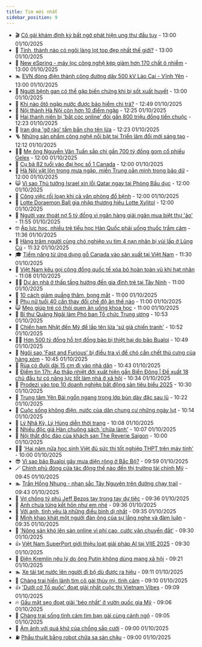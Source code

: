```yaml
---
title: Tim mới nhất
sidebar_position: 9
---
```


<!-- vnexpress-tin-moi-nhat:START -->
- 🎬 [Cô gái khám định kỳ bất ngờ phát hiện ung thư đầu tụy](https://vnexpress.net/co-gai-kham-dinh-ky-bat-ngo-phat-hien-ung-thu-dau-tuy-4945969.html) - 13:00 01/10/2025
- 🐎 [Tỉnh, thành nào có ngôi làng lọt top đẹp nhất thế giới?](https://vnexpress.net/tinh-thanh-nao-co-ngoi-lang-lot-top-dep-nhat-the-gioi-4945076.html) - 13:00 01/10/2025
- 🦍 [New eSpring - máy lọc công nghệ kép giảm hơn 170 chất ô nhiễm](https://vnexpress.net/new-espring-may-loc-cong-nghe-kep-giam-hon-170-chat-o-nhiem-4946116.html) - 13:00 01/10/2025
- 🏊 [EVN đóng điện thành công đường dây 500 kV Lào Cai - Vĩnh Yên](https://vnexpress.net/evn-dong-dien-thanh-cong-duong-day-500-kv-lao-cai-vinh-yen-4946048.html) - 13:00 01/10/2025
- 🎊 [Người bệnh gan có thể gặp biến chứng khi bị sốt xuất huyết](https://vnexpress.net/nguoi-benh-gan-co-the-gap-bien-chung-khi-bi-sot-xuat-huyet-4946046.html) - 13:00 01/10/2025
- 🎃 [Khi nào ôtô ngập nước được bảo hiểm chi trả?](https://vnexpress.net/khi-nao-oto-ngap-nuoc-duoc-bao-hiem-chi-tra-4945804.html) - 12:49 01/10/2025
- 🧰 [Nội thành Hà Nội còn hơn 10 điểm ngập](https://vnexpress.net/noi-thanh-ha-noi-con-hon-10-diem-ngap-4946104.html) - 12:25 01/10/2025
- 🔭 [Hai thanh niên bị &#39;bắt cóc online&#39; đòi gần 800 triệu đồng tiền chuộc](https://vnexpress.net/hai-thanh-nien-bi-bat-coc-online-doi-gan-800-trieu-dong-tien-chuoc-4946119.html) - 12:23 01/10/2025
- 🫶 [Iran dọa &#39;gỡ rào&#39; tầm bắn cho tên lửa](https://vnexpress.net/iran-doa-go-rao-tam-ban-cho-ten-lua-4946039.html) - 12:23 01/10/2025
- 🪜 [Những sản phẩm công nghệ nổi bật tại Triển lãm đổi mới sáng tạo](https://vnexpress.net/nhung-san-pham-cong-nghe-noi-bat-tai-trien-lam-doi-moi-sang-tao-4946084.html) - 12:12 01/10/2025
- 👨‍🏫 [Mẹ ông Nguyễn Văn Tuấn sắp chi gần 700 tỷ đồng gom cổ phiếu Gelex](https://vnexpress.net/me-ong-nguyen-van-tuan-sap-chi-gan-700-ty-dong-gom-co-phieu-gelex-4946032.html) - 12:00 01/10/2025
- 🎊 [Cụ bà 82 tuổi vào đại học số 1 Canada](https://vnexpress.net/cu-ba-82-tuoi-vao-dai-hoc-so-1-canada-4946021.html) - 12:00 01/10/2025
- 🎊 [Hà Nội vật lộn trong mưa ngập, miền Trung oằn mình trong bão dữ](https://vnexpress.net/du-bao-thoi-tiet-hom-nay-ngay-mai-du-bao-thoi-tiet-ha-noi-phong-chong-mua-bao-4946006.html) - 12:00 01/10/2025
- 😺 [Vì sao Thủ tướng Israel xin lỗi Qatar ngay tại Phòng Bầu dục](https://vnexpress.net/vi-sao-thu-tuong-israel-xin-loi-qatar-ngay-tai-phong-bau-duc-4945784.html) - 12:00 01/10/2025
- 🐘 [Công việc rối loạn khi cả văn phòng đổ bệnh](https://vnexpress.net/cong-viec-roi-loan-khi-ca-van-phong-do-benh-4946110.html) - 12:00 01/10/2025
- 🌁 [Lotte Doraemon Ball gia nhập thương hiệu Lotte Xylitol](https://vnexpress.net/lotte-doraemon-ball-gia-nhap-thuong-hieu-lotte-xylitol-4946049.html) - 12:00 01/10/2025
- 🐲 [Người vay thoát nợ 5 tỷ đồng vì ngân hàng giải ngân mua biệt thự &#39;ảo&#39;](https://vnexpress.net/nguoi-vay-thoat-no-5-ty-dong-vi-ngan-hang-giai-ngan-mua-biet-thu-ao-4945909.html) - 11:55 01/10/2025
- 🤓 [Áp lực học, nhiều trẻ tiểu học Hàn Quốc phải uống thuốc trầm cảm](https://vnexpress.net/ap-luc-hoc-nhieu-tre-tieu-hoc-han-quoc-phai-uong-thuoc-tram-cam-4945882.html) - 11:36 01/10/2025
- 💪 [Hàng trăm người cùng chó nghiệp vụ tìm 4 nạn nhân bị vùi lấp ở Lũng Cú](https://vnexpress.net/hang-tram-nguoi-cung-cho-nghiep-vu-tim-4-nan-nhan-bi-vui-lap-o-lung-cu-4946113.html) - 11:32 01/10/2025
- 🎓 [Tiềm năng từ ứng dụng gỗ Canada vào sản xuất tại Việt Nam](https://vnexpress.net/tiem-nang-tu-ung-dung-go-canada-vao-san-xuat-tai-viet-nam-4940267.html) - 11:30 01/10/2025
- 🫣 [Việt Nam kêu gọi cộng đồng quốc tế xóa bỏ hoàn toàn vũ khí hạt nhân](https://vnexpress.net/viet-nam-keu-goi-cong-dong-quoc-te-xoa-bo-hoan-toan-vu-khi-hat-nhan-4946056.html) - 11:08 01/10/2025
- 🧑‍💻 [Dự án nhà ở thấp tầng hướng đến gia đình trẻ tại Tây Ninh](https://vnexpress.net/du-an-nha-o-thap-tang-huong-den-gia-dinh-tre-tai-tay-ninh-4946097.html) - 11:00 01/10/2025
- 🐲 [10 cách giảm quầng thâm, bọng mắt](https://vnexpress.net/10-cach-giam-quang-tham-bong-mat-4946085.html) - 11:00 01/10/2025
- 🌝 [Phụ nữ tuổi 40 cần thay đổi chế độ ăn thế nào](https://vnexpress.net/phu-nu-tuoi-40-can-thay-doi-che-do-an-the-nao-4946034.html) - 11:00 01/10/2025
- 😺 [Mẹo giúp trẻ có thói quen ăn uống khoa học](https://vnexpress.net/meo-giup-tre-co-thoi-quen-an-uong-khoa-hoc-4946002.html) - 11:00 01/10/2025
- 🐎 [Bí thư Quảng Ngãi làm Phó ban Tổ chức Trung ương](https://vnexpress.net/bi-thu-quang-ngai-lam-pho-ban-to-chuc-trung-uong-4946109.html) - 10:53 01/10/2025
- 🎡 [Chiến hạm Nhật đến Mỹ để lắp tên lửa &#39;sứ giả chiến tranh&#39;](https://vnexpress.net/chien-ham-nhat-den-my-de-lap-ten-lua-su-gia-chien-tranh-4946017.html) - 10:52 01/10/2025
- 👨‍🏫 [Hơn 500 tỷ đồng hỗ trợ đồng bào bị thiệt hại do bão Bualoi](https://vnexpress.net/hon-500-ty-dong-ho-tro-dong-bao-bi-thiet-hai-do-bao-bualoi-4945928.html) - 10:49 01/10/2025
- 🦆 [Ngôi sao &#39;Fast and Furious&#39; bị điều tra vì để chó cắn chết thú cưng của hàng xóm](https://vnexpress.net/ngoi-sao-fast-and-furious-bi-dieu-tra-vi-de-cho-can-chet-thu-cung-cua-hang-xom-4946073.html) - 10:45 01/10/2025
- 🚦 [Rùa có đuôi dài 15 cm đi vào nhà dân](https://vnexpress.net/rua-co-duoi-dai-15-cm-di-vao-nha-dan-4945944.html) - 10:43 01/10/2025
- 💫 [Điểm tin 17h: Áp thấp nhiệt đới xuất hiện gần Biển Đông | Đề xuất 18 chủ đầu tư có năng lực tốt làm nhà ở xã hội](https://vnexpress.net/diem-tin-17h-ap-thap-nhiet-doi-xuat-hien-gan-bien-dong-de-xuat-18-chu-dau-tu-co-nang-luc-tot-lam-nha-o-xa-hoi-4946106.html) - 10:34 01/10/2025
- 🎉 [Prodezi vào top 10 doanh nghiệp bất động sản tiêu biểu 2025](https://vnexpress.net/prodezi-vao-top-10-doanh-nghiep-bat-dong-san-tieu-bieu-2025-4945793.html) - 10:30 01/10/2025
- 🌋 [Trung tâm Yên Bái ngổn ngang trong lớp bùn dày đặc sau lũ](https://vnexpress.net/trung-tam-yen-bai-ngon-ngang-trong-lop-bun-day-dac-sau-lu-4945956.html) - 10:22 01/10/2025
- 🤖 [Cuộc sống không điện, nước của dân chung cư những ngày lụt](https://vnexpress.net/cuoc-song-khong-dien-nuoc-cua-dan-chung-cu-nhung-ngay-lut-4946014.html) - 10:14 01/10/2025
- 🦏 [Lý Nhã Kỳ, Lý Hùng diễn thời trang](https://vnexpress.net/ly-nha-ky-ly-hung-dien-thoi-trang-4945949.html) - 10:08 01/10/2025
- 🦩 [Nhiều độc giả Hàn chuộng sách &#39;chữa lành&#39;](https://vnexpress.net/nhieu-doc-gia-han-chuong-sach-chua-lanh-4944711.html) - 10:07 01/10/2025
- 👺 [Nội thất độc đáo của khách sạn The Reverie Saigon](https://vnexpress.net/noi-that-doc-dao-cua-khach-san-the-reverie-saigon-4945362.html) - 10:00 01/10/2025
- 🧑‍🏫 [&#39;Hai năm nữa học sinh Việt đủ sức thi tốt nghiệp THPT trên máy tính&#39;](https://vnexpress.net/thi-tot-nghiep-thpt-tren-may-tinh-thi-dai-hoc-tren-may-tinh-hai-nam-nua-hoc-sinh-viet-du-suc-thi-tot-nghiep-thpt-tren-may-tinh-4946047.html) - 10:00 01/10/2025
- 😎 [Vì sao bão Bualoi gây mưa diện rộng ở Bắc Bộ?](https://vnexpress.net/vi-sao-bao-bualoi-gay-mua-dien-rong-o-bac-bo-4946079.html) - 09:59 01/10/2025
- 🪄 [Chính phủ đóng cửa tác động thế nào đến thị trường tài chính Mỹ](https://vnexpress.net/chinh-phu-dong-cua-tac-dong-the-nao-den-thi-truong-tai-chinh-my-4946000.html) - 09:45 01/10/2025
- 🏊 [Trần Hồng Nhung - nhan sắc Tây Nguyên trên đường chạy trail](https://vnexpress.net/tran-hong-nhung-nhan-sac-tay-nguyen-tren-duong-chay-trail-4944899.html) - 09:43 01/10/2025
- 💃 [Vợ chồng tỷ phú Jeff Bezos tay trong tay dự tiệc](https://vnexpress.net/vo-chong-ty-phu-jeff-bezos-tay-trong-tay-du-tiec-4945977.html) - 09:36 01/10/2025
- 🦆 [Anh chưa từng kết hôn như em nhé](https://vnexpress.net/anh-chua-tung-ket-hon-nhu-em-nhe-4946058.html) - 09:36 01/10/2025
- 🎊 [Với anh, tình yêu là những điều bình dị nhất](https://vnexpress.net/voi-anh-tinh-yeu-la-nhung-dieu-binh-di-nhat-4946053.html) - 09:35 01/10/2025
- 👺 [Mình khao khát một người đàn ông của sự lắng nghe và đàm luận](https://vnexpress.net/minh-khao-khat-mot-nguoi-dan-ong-cua-su-lang-nghe-va-dam-luan-4946038.html) - 09:35 01/10/2025
- 🎡 [&#39;Nông sản khó lên sàn online vì phí cao, cước vận chuyển đắt&#39;](https://vnexpress.net/nong-san-kho-len-san-online-vi-phi-cao-cuoc-van-chuyen-dat-4945966.html) - 09:30 01/10/2025
- 👍 [Việt Nam SuperPort giới thiệu loạt giải pháp AI tại VIIE 2025](https://vnexpress.net/viet-nam-superport-gioi-thieu-loat-giai-phap-ai-tai-viie-2025-4946044.html) - 09:30 01/10/2025
- 🐎 [Điện Kremlin nêu lý do ông Putin không dùng mạng xã hội](https://vnexpress.net/dien-kremlin-neu-ly-do-ong-putin-khong-dung-mang-xa-hoi-4945998.html) - 09:21 01/10/2025
- 🏊 [Xe tải tạt nước lên người đi bộ dù được ra hiệu](https://vnexpress.net/xe-tai-tat-nuoc-len-nguoi-di-bo-du-duoc-ra-hieu-4945856.html) - 09:11 01/10/2025
- 🦩 [Chàng trai hiền lành tìm cô gái thùy mị, tình cảm](https://vnexpress.net/chang-trai-hien-lanh-tim-co-gai-thuy-mi-tinh-cam-4945965.html) - 09:10 01/10/2025
- 👍 [&#39;Dưới cờ Tổ quốc&#39; đoạt giải nhất cuộc thi Vietnam Vibes](https://vnexpress.net/duoi-co-to-quoc-doat-giai-nhat-cuoc-thi-vietnam-vibes-4945964.html) - 09:09 01/10/2025
- 🔥 [Gấu mặt sẹo đoạt giải &#39;béo nhất&#39; ở vườn quốc gia Mỹ](https://vnexpress.net/gau-mat-seo-doat-giai-beo-nhat-o-vuon-quoc-gia-my-4945999.html) - 09:06 01/10/2025
- 💄 [Chàng trai sống tình cảm tìm bạn gái cùng cảnh ngộ](https://vnexpress.net/chang-trai-song-tinh-cam-tim-ban-gai-cung-canh-ngo-4945058.html) - 09:05 01/10/2025
- 🤡 [Ám ảnh với quá khứ của chồng sắp cưới](https://vnexpress.net/suy-nghi-ve-chong-sap-cuoi-am-anh-voi-qua-khu-cua-chong-sap-cuoi-4945871.html) - 09:00 01/10/2025
- ⛽️ [Phẫu thuật bằng robot chữa sa sàn chậu](https://vnexpress.net/phau-thuat-bang-robot-chua-sa-san-chau-4945980.html) - 09:00 01/10/2025<!-- vnexpress-tin-moi-nhat:END -->
